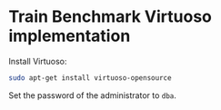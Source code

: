 # Train Benchmark Virtuoso implementation

Install Virtuoso:

```bash
sudo apt-get install virtuoso-opensource
```

Set the password of the administrator to `dba`.
